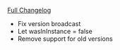 [Full Changelog](https://github.com/BigFootTeam/BFCraftsman/compare/r6...04892b437953507d0b4227a83d2a612523e1a1ec)

- Fix version broadcast
- Let wasInInstance = false
- Remove support for old versions
